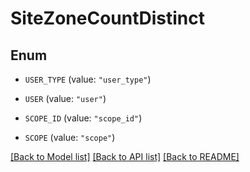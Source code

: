 # SiteZoneCountDistinct

## Enum


* `USER_TYPE` (value: `"user_type"`)

* `USER` (value: `"user"`)

* `SCOPE_ID` (value: `"scope_id"`)

* `SCOPE` (value: `"scope"`)


[[Back to Model list]](../README.md#documentation-for-models) [[Back to API list]](../README.md#documentation-for-api-endpoints) [[Back to README]](../README.md)


